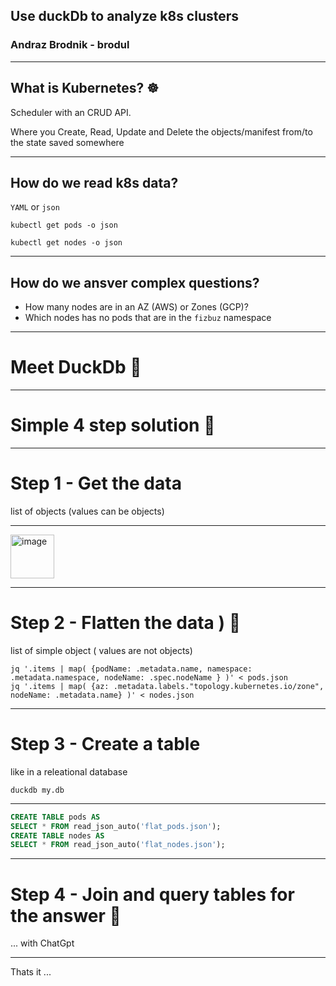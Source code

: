
## Use duckDb to analyze k8s clusters
### Andraz Brodnik - brodul

---

## What is Kubernetes? ☸

Scheduler with an CRUD API.

Where you Create, Read, Update and Delete the objects/manifest from/to the state saved somewhere

---

## How do we read k8s data? 

`YAML` or `json`

`kubectl get pods -o json` 

`kubectl get nodes -o json`

---

## How do we ansver complex questions? 

- How many nodes are in an AZ (AWS) or Zones (GCP)?
- Which nodes has no pods that are in the `fizbuz` namespace

---

# Meet DuckDb 🦆

---

# Simple 4 step solution 📓

---

# Step 1 - Get the data

list of objects (values can be objects)

---

<img width="70vw" alt="image" src="https://github.com/user-attachments/assets/70711567-fc53-4146-9da2-34a9e77c4d3e" />

---

# Step 2 - Flatten the data ) 🔨

list of simple object ( values are not objects)

```shell
jq '.items | map( {podName: .metadata.name, namespace: .metadata.namespace, nodeName: .spec.nodeName } )' < pods.json
jq '.items | map( {az: .metadata.labels."topology.kubernetes.io/zone", nodeName: .metadata.name} )' < nodes.json
```

---

# Step 3 - Create a table

like in a releational database

`duckdb my.db`

---

```sql
CREATE TABLE pods AS
SELECT * FROM read_json_auto('flat_pods.json');
CREATE TABLE nodes AS
SELECT * FROM read_json_auto('flat_nodes.json');
```

---

# Step 4 - Join and query tables for the answer 🧪

... with ChatGpt 

---

Thats it ... 

